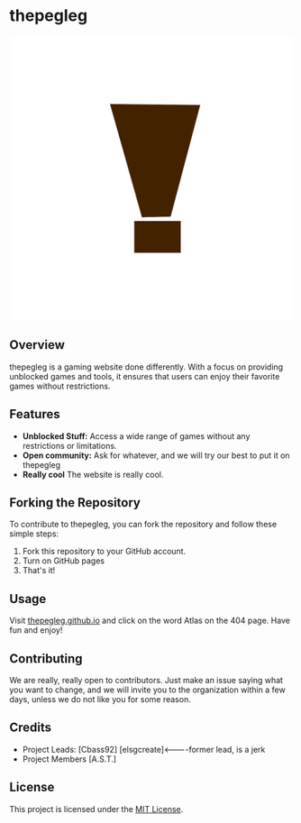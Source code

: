 # thepegleg

![thepegleg Logo](favicon.ico)

## Overview

thepegleg is a gaming website done differently. With a focus on providing unblocked games and tools, it ensures that users can enjoy their favorite games without restrictions.

## Features

- **Unblocked Stuff:** Access a wide range of games without any restrictions or limitations.
- **Open community:** Ask for whatever, and we will try our best to put it on thepegleg
- **Really cool** The website is really cool.

## Forking the Repository

To contribute to thepegleg, you can fork the repository and follow these simple steps:

1. Fork this repository to your GitHub account.
3. Turn on GitHub pages
4. That's it!
   
## Usage

Visit [thepegleg.github.io](https://thepegleg.github.io) and click on the word Atlas on the 404 page. Have fun and enjoy!

## Contributing

We are really, really open to contributors. Just make an issue saying what you want to change, and we will invite you to the organization within a few days, unless we do not like you for some reason.

## Credits

- Project Leads: [Cbass92] [elsgcreate]<----former lead, is a jerk
- Project Members [A.S.T.]

## License

This project is licensed under the [MIT License](LICENSE).

